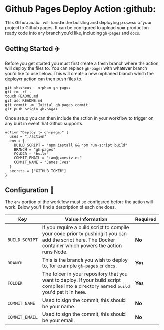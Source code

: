 # Github Pages Deploy Action :github:

This Github action will handle the building and deploying process of your project to Github pages. It can be configured to upload your production ready code into any branch you'd like, including `gh-pages` and `docs`.

## Getting Started :airplane:
Before you get started you must first create a fresh branch where the action will deploy the files to. You can replace `gh-pages` with whatever branch you'd like to use below. This will create a new orphaned branch which the deployer action can then push files to.

```git
git checkout --orphan gh-pages
git rm -rf .
touch README.md
git add README.md
git commit -m 'Initial gh-pages commit'
git push origin gh-pages
```

Once setup you can then include the action in your workflow to trigger on any built in event that Github supports.

```
action "Deploy to gh-pages" {
  uses = "./action"
  env = {
    BUILD_SCRIPT = "npm install && npm run-script build"
    BRANCH = "gh-pages"
    FOLDER = "build"
    COMMIT_EMAIL = "iam@jamesiv.es"
    COMMIT_NAME = "James Ives"
  }
  secrets = ["GITHUB_TOKEN"]
}
```

## Configuration 📁

The `env` portion of the workflow must be configured before the action will work. Below you'll find a description of each one does.

| Key  | Value Information | Required |
| ------------- | ------------- | ------------- |
| `BUILD_SCRIPT`  | If you require a build script to compile your code prior to pushing it you can add the script here. The Docker container which powers the action runs Node.  | **No** |
| `BRANCH`  | This is the branch you wish to deploy to, for example `gh-pages` or `docs`.  | **Yes** |
| `FOLDER`  | The folder in your repository that you want to deploy. If your build script compiles into a directory named `build` you'd put it in here.  | **Yes** |
| `COMMIT_NAME`  | Used to sign the commit, this should be your name.   | **No** |
| `COMMIT_EMAIL`  | Used to sign the commit, this should be your email. | **No** |